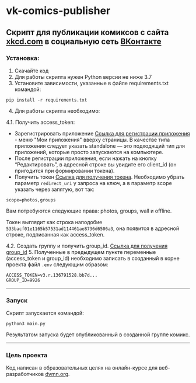 # vk-comics-publisher 

## Скрипт для публикации комиксов с сайта [xkcd.com](https://xkcd.com) в социальную сеть [ВКонтакте](https://vk.com/)

### Установка:

1. Скачайте код
2. Для работы скрипта нужен Python версии не ниже 3.7
3. Установите зависимости, указанные в файле requirements.txt командой:

```
pip install -r requirements.txt
```

4. Для работы скрипта необходимо:

4.1. Получить access_token:
- Зарегистрировать приложение [Ссылка для регистрации приложения](https://vk.com/dev) - меню "Мои приложения" вверху страницы. В качестве типа приложения следует указать standalone — это подходящий тип для приложений, которые просто запускаются на компьютере.
- После регистрации приложения, если нажать на кнопку “Редактировать”, 
в адресной строке вы увидите его client_id (он пригодится при формировании токена).
- Получить токен [Ссылка для получения токена](https://vk.com/dev/implicit_flow_user). 
Необходимо убрать параметр `redirect_uri` у запроса на ключ, а в параметр scope указать через запятую, вот так: 

```
scope=photos,groups
```
Вам потребуются следующие права: photos, groups, wall и offline.

Токен выглядит как строка наподобие `533bacf01e1165b57531ad114461ae8736d6506a3`, 
она появится в адресной строке, подписанная как access_token.

4.2. Cоздать группу и получить group_id. [Ссылка для получения group_id](https://regvk.com/id/)
5. Полученные в предыдущем пункте переменные (access_token и group_id) необходимо записать в созданный в корне проекта файл ``.env`` следующим образом:

```
ACCESS_TOKEN=v3.r.136791528.bb7d... 
GROUP_ID=9926

``` 
___
### Запуск
Скрипт запускается командой:

```
python3 main.py
```

Результатом запуска будет опубликованный в созданной группе комикс.

___
### Цель проекта
Код написан в образовательных целях на онлайн-курсе для веб-разработчиков [dvmn.org](https://dvmn.org/).
